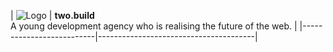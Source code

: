 | ![Logo](logo-nature.png) | **two.build**  
A young development agency who is realising the future of the web. |
|--------------------------|---------------------------------------|
